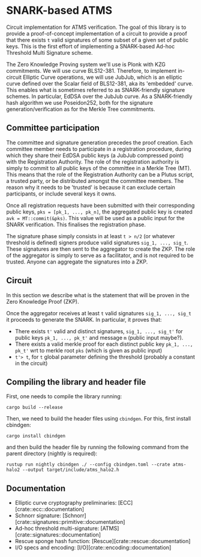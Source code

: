  # SNARK-based ATMS
 Circuit implementation for ATMS verification. The goal of this library
 is to provide a proof-of-concept implementation of a circuit to provide a
 proof that there exists `t` valid signatures of some subset of a given
 set of public keys. This is the first effort of implementing a SNARK-based
 Ad-hoc Threshold Multi Signature scheme.

 The Zero Knowledge Proving system we'll use is Plonk with KZG commitments. We
 will use curve BLS12-381. Therefore, to implement in-circuit Elliptic Curve
 operations, we will use JubJub, which is an elliptic curve defined over the
 Scalar field of BLS12-381, aka its 'embedded' curve. This enables what is sometimes
 referred to as SNARK-friendly signature schemes. In particular, EdDSA over the
 JubJub curve. As a SNARK-friendly hash algorithm we use Poseidon252, both for
 the signature generation/verification as for the Merkle Tree commitments.

 ## Committee participation
 The committee and signature generation precedes the proof creation. Each
 committee member needs to participate in a registration procedure, during
 which they share their EdDSA public keys (a JubJub compressed point) with
 the Registration Authority. The role of the registration authority is simply
 to commit to all public keys of the committee in a Merkle Tree (MT). This means
 that the role of the Registration Authority can be a Plutus script, a trusted
 party, or be distributed amongst the committee members. The reason why it
 needs to be 'trusted' is because it can exclude certain participants, or
 include several keys it owns.

 Once all registration requests have been submitted with their corresponding
 public keys, `pks = [pk_1, ..., pk_n]`, the aggregated public key is created
 `avk = MT::commit(&pks)`. This value will be used as a public input for the
 SNARK verification. This finalises the registration phase.

 The signature phase simply consists in at least `t > n/2` (or whatever
 threshold is defined) signers produce valid signatures `sig_1, ..., sig_t`.
 These signatures are then sent to the aggregator to create the ZKP. The
 role of the aggregator is simply to serve as a facilitator, and is not
 required to be trusted. Anyone can aggregate the signatures into a ZKP.

 ## Circuit
 In this section we describe what is the statement that will be proven in
 the Zero Knowledge Proof (ZKP).

 Once the aggregator receives at least `t` valid signatures `sig_1, ..., sig_t`
 it proceeds to generate the SNARK. In particular, it proves that:
 * There exists `t'` valid and distinct signatures, `sig_1, ..., sig_t'` for
   public keys `pk_1, ..., pk_t'` and message `m` (public input maybe?).
 * There exists a valid merkle proof for each distinct public key `pk_1, ..., pk_t'`
   wrt to merkle root `pks` (which is given as public input)
 * `t'> t`, for `t` global parameter defining the threshold (probably a constant
   in the circuit)

## Compiling the library and header file
First, one needs to compile the library running:
```shell
cargo build --release
```

Then, we need to build the header files using `cbindgen`. For this, first install
cbindgen:
```shell
cargo install cbindgen
```

and then build the header file by running the following command from the parent directory (nightly is required):
```shell
rustup run nightly cbindgen ./ --config cbindgen.toml --crate atms-halo2 --output target/include/atms_halo2.h
```

## Documentation
- Elliptic curve cryptography preliminaries: [ECC][crate::ecc::documentation]
- Schnorr signature: [Schnorr][crate::signatures::primitive::documentation]
- Ad-hoc threshold multi-signature: [ATMS][crate::signatures::documentation]
- Rescue sponge hash function: [Rescue][crate::rescue::documentation]
- I/O specs and encoding: [I/O][crate::encoding::documentation]
